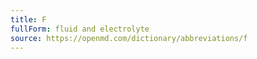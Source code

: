 ```yaml
---
title: F
fullForm: fluid and electrolyte
source: https://openmd.com/dictionary/abbreviations/f
---
```

